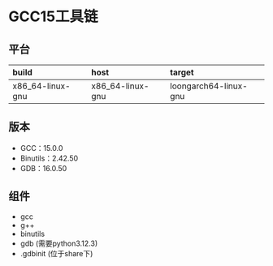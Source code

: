 # GCC15工具链

## 平台

| build            | host             | target                |
| :--------------- | :--------------- | :-------------------- |
| x86_64-linux-gnu | x86_64-linux-gnu | loongarch64-linux-gnu |

## 版本

- GCC：15.0.0
- Binutils：2.42.50
- GDB：16.0.50

## 组件

- gcc
- g++
- binutils
- gdb (需要python3.12.3)
- .gdbinit (位于share下)
